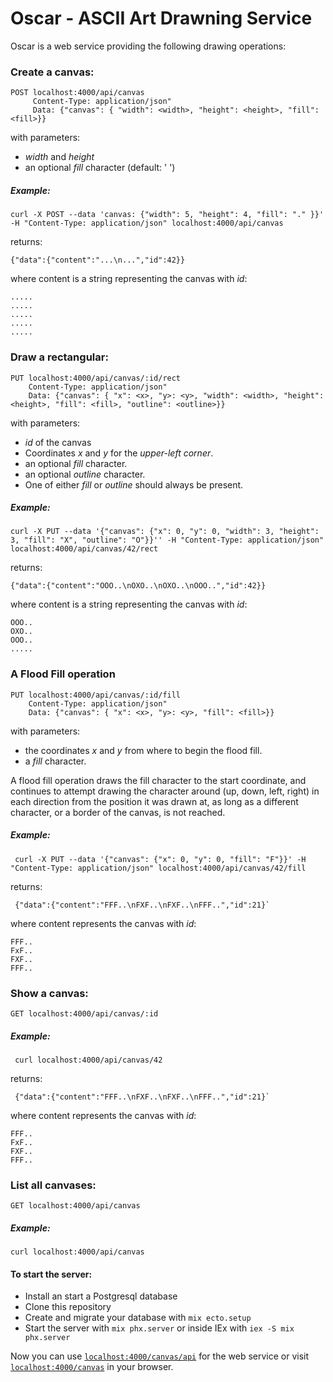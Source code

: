 # Oscar - ASCII Art Drawning Service

Oscar is a web service providing the following drawing operations:

### Create a canvas:

    POST localhost:4000/api/canvas
         Content-Type: application/json"
         Data: {"canvas": { "width": <width>, "height": <height>, "fill": <fill>}}
         
with parameters:
- *width* and *height*
- an optional *fill* character (default: ' ')
 
##### Example:

    curl -X POST --data 'canvas: {"width": 5, "height": 4, "fill": "." }}' -H "Content-Type: application/json" localhost:4000/api/canvas

returns:

    {"data":{"content":"...\n...","id":42}}

where content is a string representing the canvas with *id*:

    .....
    .....
    .....
    .....
    .....



### Draw a rectangular:

    PUT localhost:4000/api/canvas/:id/rect
        Content-Type: application/json" 
        Data: {"canvas": { "x": <x>, "y>: <y>, "width": <width>, "height": <height>, "fill": <fill>, "outline": <outline>}}

with parameters:
- *id* of the canvas
- Coordinates *x* and *y* for the *upper-left corner*.
- an optional *fill* character.
- an optional *outline* character.
- One of either *fill* or *outline* should always be present.


##### Example:

    curl -X PUT --data '{"canvas": {"x": 0, "y": 0, "width": 3, "height": 3, "fill": "X", "outline": "O"}}'' -H "Content-Type: application/json" localhost:4000/api/canvas/42/rect

returns:

    {"data":{"content":"OOO..\nOXO..\nOXO..\nOOO..","id":42}}

where content is a string representing the canvas with *id*:

    OOO..
    OXO..
    OOO..
    .....



### A Flood Fill operation

    PUT localhost:4000/api/canvas/:id/fill
        Content-Type: application/json" 
        Data: {"canvas": { "x": <x>, "y>: <y>, "fill": <fill>}}


with parameters:

- the coordinates *x* and *y* from where to begin the flood fill.
- a *fill* character.

A flood fill operation draws the fill character to the start coordinate, 
and continues to attempt drawing the character around (up, down, left, right) 
in each direction from the position it was drawn at, 
as long as a different character, or a border of the canvas, is not reached.


##### Example:

     curl -X PUT --data '{"canvas": {"x": 0, "y": 0, "fill": "F"}}' -H "Content-Type: application/json" localhost:4000/api/canvas/42/fill
     
returns: 

     {"data":{"content":"FFF..\nFXF..\nFXF..\nFFF..","id":21}`

where content represents the canvas with *id*:

    FFF..
    FxF..
    FXF..
    FFF..


### Show a canvas:

    GET localhost:4000/api/canvas/:id


##### Example:

     curl localhost:4000/api/canvas/42
     
returns: 

     {"data":{"content":"FFF..\nFXF..\nFXF..\nFFF..","id":21}`

where content represents the canvas with *id*:

    FFF..
    FxF..
    FXF..
    FFF..


### List all canvases:

    GET localhost:4000/api/canvas


##### Example:

    curl localhost:4000/api/canvas

 
#### To start the server:

  * Install an start a Postgresql database
  * Clone this repository
  * Create and migrate your database with `mix ecto.setup`
  * Start the server with `mix phx.server` or inside IEx with `iex -S mix phx.server`
  

Now you can use [`localhost:4000/canvas/api`](http://localhost:4000/canvas/api) for the web service
or visit [`localhost:4000/canvas`](http://localhost:4000/canvas) in your browser.
